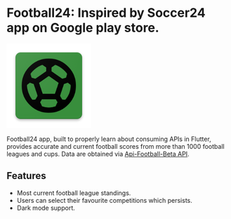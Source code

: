 # Football24: Inspired by Soccer24 app on Google play store.

![App Icon](docs/app_icon.png)

Football24 app, built to properly learn about consuming APIs in Flutter, provides accurate and current football
scores from more than 1000 football leagues and cups. Data are obtained
via [Api-Football-Beta API](https://rapidapi.com/api-sports/api/api-football-beta/).

## Features

- Most current football league standings.
- Users can select their favourite competitions which persists. 
- Dark mode support.